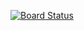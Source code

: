 [![Board Status](https://dev.azure.com/dioscard/ee6e8b01-74f8-4544-abe7-bd27a2375ba6/30096a91-221f-4ea3-aa20-1ca0fba44ae7/_apis/work/boardbadge/c9fee60c-bf88-410c-9e22-7079250d2c01)](https://dev.azure.com/dioscard/ee6e8b01-74f8-4544-abe7-bd27a2375ba6/_boards/board/t/30096a91-221f-4ea3-aa20-1ca0fba44ae7/Microsoft.RequirementCategory)